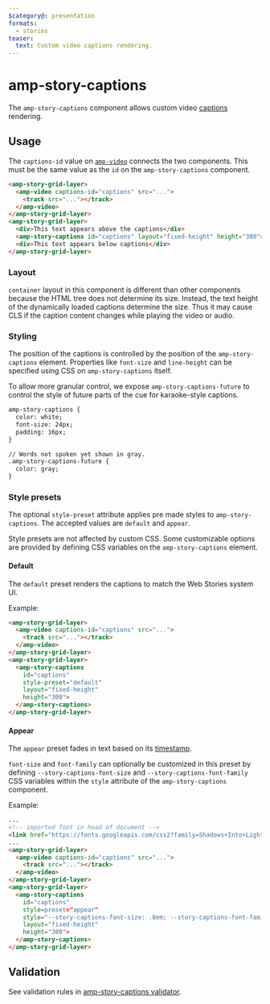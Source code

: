 ```yaml
---
$category@: presentation
formats:
  - stories
teaser:
  text: Custom video captions rendering.
---
```


# amp-story-captions

The `amp-story-captions` component allows custom video [captions](https://developer.mozilla.org/en-US/docs/Web/Guide/Audio_and_video_delivery/Adding_captions_and_subtitles_to_HTML5_video) rendering.

## Usage

The `captions-id` value on [`amp-video`](https://amp.dev/documentation/components/amp-video/) connects the two components. This must be the same value as the `id` on the `amp-story-captions` component.

```html
<amp-story-grid-layer>
  <amp-video captions-id="captions" src="...">
    <track src="..."></track>
  </amp-video>
</amp-story-grid-layer>
<amp-story-grid-layer>
  <div>This text appears above the captions</div>
  <amp-story-captions id="captions" layout="fixed-height" height="300"></amp-story-captions>
  <div>This text appears below captions</div>
</amp-story-grid-layer>
```

### Layout

`container` layout in this component is different than other components because the HTML tree does not determine its size. Instead, the text height of the dynamically loaded captions determine the size. Thus it may cause CLS if the caption content changes while playing the video or audio.

### Styling

The position of the captions is controlled by the position of the `amp-story-captions` element. Properties like `font-size` and `line-height` can be specified using CSS on `amp-story-captions` itself.

To allow more granular control, we expose `amp-story-captions-future` to control the style of future parts of the cue for karaoke-style captions.

```html
amp-story-captions {
  color: white;
  font-size: 24px;
  padding: 16px;
}

// Words not spoken yet shown in gray.
.amp-story-captions-future {
  color: gray;
}
```

### Style presets

The optional `style-preset` attribute applies pre made styles to `amp-story-captions`. The accepted values are `default` and `appear`.

Style presets are not affected by custom CSS. Some customizable options are provided by defining CSS variables on the `amp-story-captions` element.

#### Default

The `default` preset renders the captions to match the Web Stories system UI.

<amp-img src="https://user-images.githubusercontent.com/3860311/165548375-bc08a45a-e028-4f77-a46f-8c9811591529.png" layout="intrinsic" width="300" height="497">

Example:

```html
<amp-story-grid-layer>
  <amp-video captions-id="captions" src="...">
    <track src="..."></track>
  </amp-video>
</amp-story-grid-layer>
<amp-story-grid-layer>
  <amp-story-captions
    id="captions"
    style-preset="default"
    layout="fixed-height"
    height="300">
  </amp-story-captions>
</amp-story-grid-layer>
```

#### Appear

The `appear` preset fades in text based on its [timestamp](https://developer.mozilla.org/en-US/docs/Web/API/WebVTT_API#cue_timings).

<amp-img src="https://user-images.githubusercontent.com/3860311/165548414-4e0b0506-c980-4971-9b6f-a514baf24e79.png" layout="intrinsic" width="300" height="507">

`font-size` and `font-family` can optionally be customized in this preset by defining `--story-captions-font-size` and `--story-captions-font-family` CSS variables within the `style` attribute of the `amp-story-captions` component.

Example:

```html
...
<!-- imported font in head of document -->
<link href="https://fonts.googleapis.com/css2?family=Shadows+Into+Light&display=swap" rel="stylesheet">
...
<amp-story-grid-layer>
  <amp-video captions-id="captions" src="...">
    <track src="..."></track>
  </amp-video>
</amp-story-grid-layer>
<amp-story-grid-layer>
  <amp-story-captions
    id="captions"
    style=preset="appear"
    style="--story-captions-font-size: .8em; --story-captions-font-family: 'Shadows Into Light'"
    layout="fixed-height"
    height="300">
  </amp-story-captions>
</amp-story-grid-layer>
```

## Validation

See validation rules in [amp-story-captions validator](https://github.com/ampproject/amphtml/blob/main/extensions/amp-story-captions/validator-amp-story-captions.protoascii).
